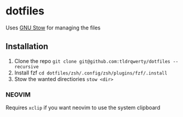 # dotfiles

Uses [GNU Stow](https://www.gnu.org/software/stow/) for managing the files

## Installation
1. Clone the repo
`git clone git@github.com:tldrqwerty/dotfiles --recursive`
2. Install fzf
`cd dotfiles/zsh/.config/zsh/plugins/fzf/.install`
3. Stow the wanted directiories
`stow <dir>`

### NEOVIM
Requires `xclip` if you want neovim to use the system clipboard
